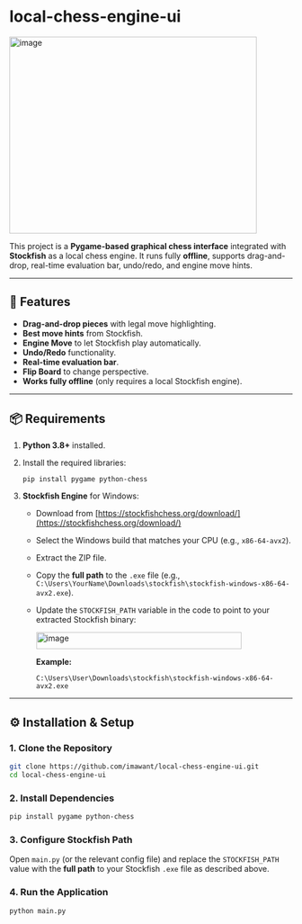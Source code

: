 # local-chess-engine-ui

<img width="440" height="350" alt="image" src="https://github.com/user-attachments/assets/0e6660c4-cece-42fb-87d4-f675352d30d1" />

This project is a **Pygame-based graphical chess interface** integrated with **Stockfish** as a local chess engine.
It runs fully **offline**, supports drag-and-drop, real-time evaluation bar, undo/redo, and engine move hints.

---

## 🎯 Features

* **Drag-and-drop pieces** with legal move highlighting.
* **Best move hints** from Stockfish.
* **Engine Move** to let Stockfish play automatically.
* **Undo/Redo** functionality.
* **Real-time evaluation bar**.
* **Flip Board** to change perspective.
* **Works fully offline** (only requires a local Stockfish engine).

---

## 📦 Requirements

1. **Python 3.8+** installed.
2. Install the required libraries:

   ```bash
   pip install pygame python-chess
   ```
3. **Stockfish Engine** for Windows:

   * Download from [https://stockfishchess.org/download/](https://stockfishchess.org/download/)
   * Select the Windows build that matches your CPU (e.g., `x86-64-avx2`).
   * Extract the ZIP file.
   * Copy the **full path** to the `.exe` file (e.g.,
     `C:\Users\YourName\Downloads\stockfish\stockfish-windows-x86-64-avx2.exe`).
   * Update the `STOCKFISH_PATH` variable in the code to point to your extracted Stockfish binary:

     <img width="365" height="30" alt="image" src="https://github.com/user-attachments/assets/0b04eb1e-134f-49f5-9813-e7410967bf03" />  

     **Example:**

     ```text
     C:\Users\User\Downloads\stockfish\stockfish-windows-x86-64-avx2.exe
     ```

---

## ⚙️ Installation & Setup

### 1. Clone the Repository

```bash
git clone https://github.com/imawant/local-chess-engine-ui.git
cd local-chess-engine-ui
```

### 2. Install Dependencies

```bash
pip install pygame python-chess
```

### 3. Configure Stockfish Path

Open `main.py` (or the relevant config file) and replace the `STOCKFISH_PATH` value with the **full path** to your Stockfish `.exe` file as described above.

### 4. Run the Application

```bash
python main.py
```
